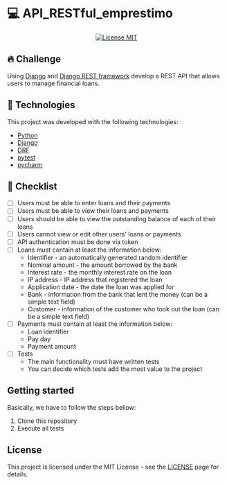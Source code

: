 # :computer: API_RESTful_emprestimo


<p align="center">
  <a href="https://opensource.org/licenses/MIT">
    <img src="https://img.shields.io/badge/License-MIT-blue.svg" alt="License MIT">
  </a>
</p>

## :fire: Challenge

Using [Django](https://www.djangoproject.com/) and [Django REST framework](https://www.django-rest-framework.org/) develop a REST API that allows users to manage financial loans.


## :rocket: Technologies

This project was developed with the following technologies:

- [Python](https://https://www.python.org/)
- [Django](https://www.djangoproject.com/)
- [DRF](https://www.django-rest-framework.org/)
- [pytest](https://pytest-django.readthedocs.io/en/latest/)
- [pycharm](https://www.jetbrains.com/pycharm/)




## :book: Checklist

- [ ] Users must be able to enter loans and their payments
- [ ] Users must be able to view their loans and payments
- [ ] Users should be able to view the outstanding balance of each of their loans
- [ ] Users cannot view or edit other users' loans or payments
- [ ] API authentication must be done via token
- [ ] Loans must contain at least the information below:
  -  Identifier - an automatically generated random identifier
  -  Nominal amount - the amount borrowed by the bank
  -  Interest rate - the monthly interest rate on the loan
  -  IP address - IP address that registered the loan
  -  Application date - the date the loan was applied for
  -  Bank - information from the bank that lent the money (can be a simple text field)
  -  Customer - information of the customer who took out the loan (can be a simple text field)
- [ ] Payments must contain at least the information below:
  -  Loan identifier
  -  Pay day
  -  Payment amount
- [ ] Tests
  -  The main functionality must have written tests
  -  You can decide which tests add the most value to the project






## Getting started

Basically, we have to follow the steps bellow:

1. Clone this repository
2. Execute all tests



## License

This project is licensed under the MIT License - see the [LICENSE](https://opensource.org/licenses/MIT) page for details.


